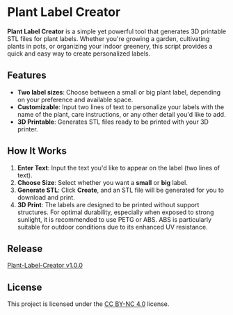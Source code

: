 # Plant Label Creator

**Plant Label Creator** is a simple yet powerful tool that generates 3D printable STL files for plant labels. Whether you're growing a garden, cultivating plants in pots, or organizing your indoor greenery, this script provides a quick and easy way to create personalized labels.

## Features
- **Two label sizes**: Choose between a small or big plant label, depending on your preference and available space.
- **Customizable**: Input two lines of text to personalize your labels with the name of the plant, care instructions, or any other detail you'd like to add.
- **3D Printable**: Generates STL files ready to be printed with your 3D printer.

## How It Works
1. **Enter Text**: Input the text you'd like to appear on the label (two lines of text).
2. **Choose Size**: Select whether you want a **small** or **big** label.
3. **Generate STL**: Click **Create**, and an STL file will be generated for you to download and print.
4. **3D Print**: The labels are designed to be printed without support structures. For optimal durability, especially when exposed to strong sunlight, it is recommended to use PETG or ABS. ABS is particularly suitable for outdoor conditions due to its enhanced UV resistance.

## Release
[Plant-Label-Creator v1.0.0](https://github.com/KoSik-prog/Plant-Label-Creator/releases/tag/v1.0.0)



## License
This project is licensed under the [CC BY-NC 4.0](https://creativecommons.org/licenses/by-nc/4.0/) license.